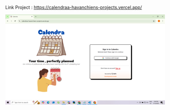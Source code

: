 Link Project :  https://calendraa-havanchiens-projects.vercel.app/

![Screenshot](./public/assets/1.png)
